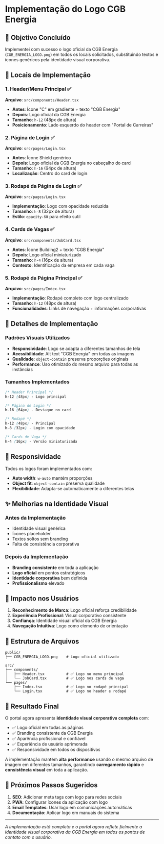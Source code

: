 # Implementação do Logo CGB Energia

## 🎯 **Objetivo Concluído**

Implementei com sucesso o logo oficial da CGB Energia (`CGB_ENERGIA_LOGO.png`) em todos os locais solicitados, substituindo textos e ícones genéricos pela identidade visual corporativa.

## 📍 **Locais de Implementação**

### **1. Header/Menu Principal** ✅
**Arquivo**: `src/components/Header.tsx`
- **Antes**: Ícone "C" em gradiente + texto "CGB Energia"
- **Depois**: Logo oficial da CGB Energia
- **Tamanho**: `h-12` (48px de altura)
- **Posicionamento**: Lado esquerdo do header com "Portal de Carreiras"

### **2. Página de Login** ✅
**Arquivo**: `src/pages/Login.tsx`
- **Antes**: Ícone Shield genérico
- **Depois**: Logo oficial da CGB Energia no cabeçalho do card
- **Tamanho**: `h-16` (64px de altura)
- **Localização**: Centro do card de login

### **3. Rodapé da Página de Login** ✅
**Arquivo**: `src/pages/Login.tsx`
- **Implementação**: Logo com opacidade reduzida
- **Tamanho**: `h-8` (32px de altura)
- **Estilo**: `opacity-60` para efeito sutil

### **4. Cards de Vagas** ✅
**Arquivo**: `src/components/JobCard.tsx`
- **Antes**: Ícone Building2 + texto "CGB Energia"
- **Depois**: Logo oficial miniaturizado
- **Tamanho**: `h-4` (16px de altura)
- **Contexto**: Identificação da empresa em cada vaga

### **5. Rodapé da Página Principal** ✅
**Arquivo**: `src/pages/Index.tsx`
- **Implementação**: Rodapé completo com logo centralizado
- **Tamanho**: `h-12` (48px de altura)
- **Funcionalidades**: Links de navegação + informações corporativas

## 🎨 **Detalhes de Implementação**

### **Padrões Visuais Utilizados**
- **Responsividade**: Logo se adapta a diferentes tamanhos de tela
- **Acessibilidade**: Alt text "CGB Energia" em todas as imagens
- **Qualidade**: `object-contain` preserva proporções originais
- **Performance**: Uso otimizado do mesmo arquivo para todas as instâncias

### **Tamanhos Implementados**
```css
/* Header Principal */
h-12 (48px) - Logo principal

/* Página de Login */
h-16 (64px) - Destaque no card

/* Rodapé */
h-12 (48px) - Principal
h-8 (32px) - Login com opacidade

/* Cards de Vaga */
h-4 (16px) - Versão miniaturizada
```

## 📱 **Responsividade**

Todos os logos foram implementados com:
- **Auto width**: `w-auto` mantém proporções
- **Object fit**: `object-contain` preserva qualidade
- **Flexibilidade**: Adapta-se automaticamente a diferentes telas

## ✨ **Melhorias na Identidade Visual**

### **Antes da Implementação**
- Identidade visual genérica
- Ícones placeholder
- Textos soltos sem branding
- Falta de consistência corporativa

### **Depois da Implementação**
- **Branding consistente** em toda a aplicação
- **Logo oficial** em pontos estratégicos
- **Identidade corporativa** bem definida
- **Profissionalismo** elevado

## 🚀 **Impacto nos Usuários**

1. **Reconhecimento de Marca**: Logo oficial reforça credibilidade
2. **Experiência Profissional**: Visual corporativo consistente
3. **Confiança**: Identidade visual oficial da CGB Energia
4. **Navegação Intuitiva**: Logo como elemento de orientação

## 📂 **Estrutura de Arquivos**

```
public/
├── CGB_ENERGIA_LOGO.png    # Logo oficial utilizado

src/
├── components/
│   ├── Header.tsx          # ✅ Logo no menu principal
│   └── JobCard.tsx         # ✅ Logo nos cards de vaga
└── pages/
    ├── Index.tsx           # ✅ Logo no rodapé principal
    └── Login.tsx           # ✅ Logo no header e rodapé
```

## 🎯 **Resultado Final**

O portal agora apresenta **identidade visual corporativa completa** com:

- ✅ Logo oficial em todas as páginas
- ✅ Branding consistente da CGB Energia
- ✅ Aparência profissional e confiável
- ✅ Experiência de usuário aprimorada
- ✅ Responsividade em todos os dispositivos

A implementação mantém **alta performance** usando o mesmo arquivo de imagem em diferentes tamanhos, garantindo **carregamento rápido** e **consistência visual** em toda a aplicação.

## 🔄 **Próximos Passos Sugeridos**

1. **SEO**: Adicionar meta tags com logo para redes sociais
2. **PWA**: Configurar ícones da aplicação com logo
3. **Email Templates**: Usar logo em comunicações automáticas
4. **Documentação**: Aplicar logo em manuais do sistema

---

*A implementação está completa e o portal agora reflete fielmente a identidade visual corporativa da CGB Energia em todos os pontos de contato com o usuário.* 